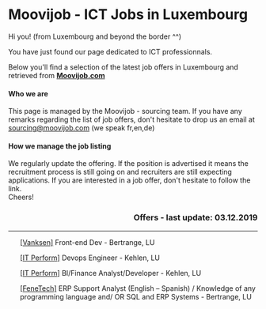 # Moovijob - ICT Jobs in Luxembourg

Hi you! (from Luxembourg and beyond the border ^^)

You have just found our page dedicated to ICT professionnals. 

Below you'll find a selection of the latest job offers in Luxembourg and retrieved from <b><a href="https://en.moovijob.com">Moovijob.com</a></b>

<h4>Who we are</h4>
This page is managed by the Moovijob - sourcing team. If you have any remarks regarding the list of job offers, don't hesitate to drop us an email at <a href="mailto:sourcing@moovijob.com?subject=Contact from Github/Moovijob" title="">sourcing@moovijob.com</a> (we speak fr,en,de)

<h4>How we manage the job listing</h4>
We regularly update the offering. If the position is advertised it means the recruitment process is still going on and recruiters are still expecting applications.
If you are interested in a job offer, don't hesitate to follow the link.

<br>
Cheers!
<br>

<h3 align="right">Offers - last update: 03.12.2019</h3>


<div>
<hr class="separation" />
</div>

<ul> <! -- LISTE A PUCE AVEC OFFRE D'EMPLOI --> 

<a href="https://www.moovijob.com/company/vanksen/job/fr/front-end-developer-7">[Vanksen]</a> Front-end Dev - Bertrange, LU

<a href="https://www.moovijob.com/company/it-perform/job/en/devops-engineer-24">[IT Perform]</a> Devops Engineer - Kehlen, LU

<a href="https://www.moovijob.com/company/it-perform/job/en/bi-finance-analyst-developer">[IT Perform]</a> BI/Finance Analyst/Developer - Kehlen, LU

<a href="https://www.moovijob.com/company/fenetech-europe-sarl/job/en/erp-support-analyst-english-german">[FeneTech]</a> ERP Support Analyst (English – Spanish) / Knowledge of any programming language and/ OR SQL and ERP Systems - Bertrange, LU
</ul>
